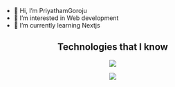- 👋 Hi, I’m PriyathamGoroju
- 👀 I’m interested in Web development
- 🌱 I’m currently learning Nextjs
<!--tech stack icons-->
<h2 align='center'>Technologies that I know</h2>
<p align="center">
  <a href="https://skillicons.dev" align='center'>
    <img src="https://skillicons.dev/icons?i=html,css,js,ts,react,nextjs,materialui,tailwind,bootstrap,python,c,cpp&perline=12" />
  </a>
</p>
<p align="center">
  <a href="https://skillicons.dev" align='center'>
    <img src="https://skillicons.dev/icons?i=figma,github,vscode,linux,latex,autocad&perline=12" />
  </a>
</p>
<!---
PriyathamGoroju/PriyathamGoroju is a ✨ special ✨ repository because its `README.md` (this file) appears on your GitHub profile.
You can click the Preview link to take a look at your changes.
--->

